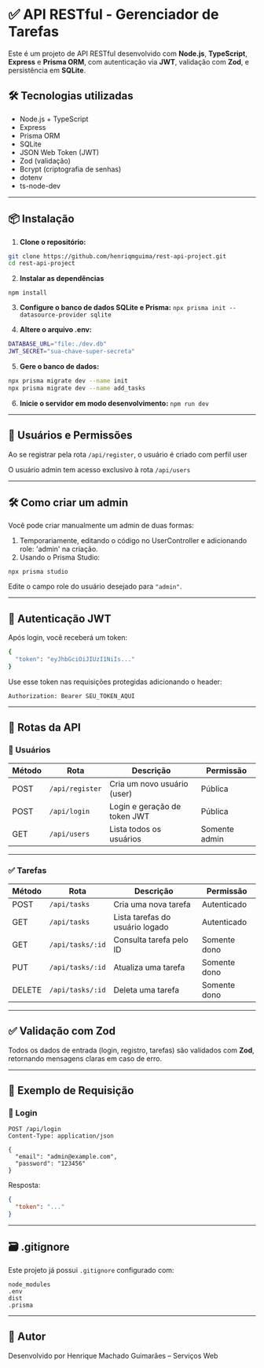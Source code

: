 # ✅ API RESTful - Gerenciador de Tarefas

Este é um projeto de API RESTful desenvolvido com **Node.js**, **TypeScript**, **Express** e **Prisma ORM**, com autenticação via **JWT**, validação com **Zod**, e persistência em **SQLite**.

## 🛠 Tecnologias utilizadas

- Node.js + TypeScript
- Express
- Prisma ORM
- SQLite
- JSON Web Token (JWT)
- Zod (validação)
- Bcrypt (criptografia de senhas)
- dotenv
- ts-node-dev

---

## 📦 Instalação

1. **Clone o repositório:**

```bash
git clone https://github.com/henriqmguima/rest-api-project.git
cd rest-api-project
```

2. **Instalar as dependências**
```
npm install
```

3. **Configure o banco de dados SQLite e Prisma:**
```npx prisma init --datasource-provider sqlite```

4. **Altere o arquivo .env:**
```bash
DATABASE_URL="file:./dev.db"
JWT_SECRET="sua-chave-super-secreta"
```

5. **Gere o banco de dados:**
```bash
npx prisma migrate dev --name init
npx prisma migrate dev --name add_tasks
```

6. **Inicie o servidor em modo desenvolvimento:**
```npm run dev```

---

## 👥 Usuários e Permissões

Ao se registrar pela rota ```/api/register```, o usuário é criado com perfil user

O usuário admin tem acesso exclusivo à rota ```/api/users```

---

## 🛠 Como criar um admin
Você pode criar manualmente um admin de duas formas:

1. Temporariamente, editando o código no UserController e adicionando role: 'admin' na criação.
2. Usando o Prisma Studio:

```npx prisma studio```

Edite o campo role do usuário desejado para ```"admin"```.

---

## 🔐 Autenticação JWT
Após login, você receberá um token:

```bash
{
  "token": "eyJhbGciOiJIUzI1NiIs..."
}
```

Use esse token nas requisições protegidas adicionando o header:

```Authorization: Bearer SEU_TOKEN_AQUI```

---

## 🔁 Rotas da API

### 🧍 Usuários

| Método | Rota            | Descrição                       | Permissão         |
|--------|------------------|----------------------------------|-------------------|
| POST   | `/api/register`  | Cria um novo usuário (user)     | Pública           |
| POST   | `/api/login`     | Login e geração de token JWT    | Pública           |
| GET    | `/api/users`     | Lista todos os usuários         | Somente admin     |

---

### ✅ Tarefas

| Método | Rota              | Descrição                       | Permissão         |
|--------|-------------------|----------------------------------|-------------------|
| POST   | `/api/tasks`      | Cria uma nova tarefa            | Autenticado       |
| GET    | `/api/tasks`      | Lista tarefas do usuário logado | Autenticado       |
| GET    | `/api/tasks/:id`  | Consulta tarefa pelo ID         | Somente dono      |
| PUT    | `/api/tasks/:id`  | Atualiza uma tarefa             | Somente dono      |
| DELETE | `/api/tasks/:id`  | Deleta uma tarefa               | Somente dono      |

---

## ✅ Validação com Zod

Todos os dados de entrada (login, registro, tarefas) são validados com **Zod**, retornando mensagens claras em caso de erro.

---

## 🧾 Exemplo de Requisição

### 🔐 Login

```http
POST /api/login
Content-Type: application/json

{
  "email": "admin@example.com",
  "password": "123456"
}
```

Resposta:

```json
{
  "token": "..."
}
```

---

## 🗃️ .gitignore

Este projeto já possui `.gitignore` configurado com:

```
node_modules
.env
dist
.prisma
```

---

## 🙌 Autor

Desenvolvido por Henrique Machado Guimarães – Serviços Web
